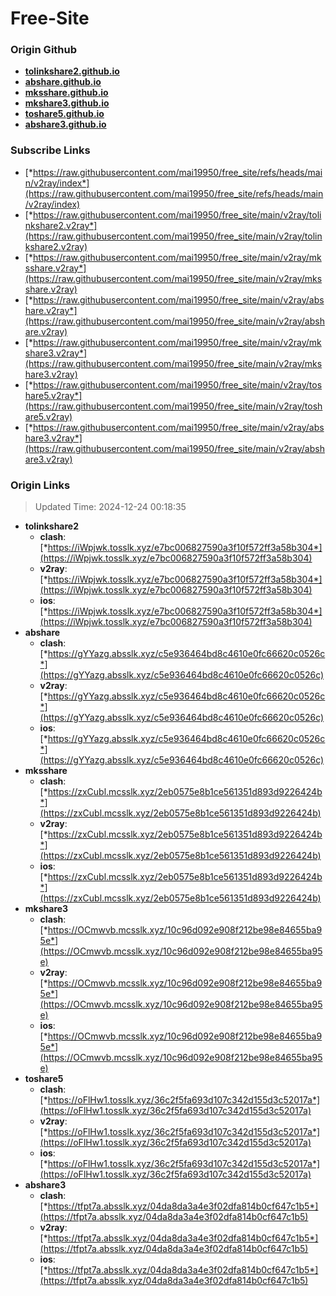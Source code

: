 # Free-Site

### Origin Github

- [**tolinkshare2.github.io**](https://github.com/tolinkshare2/tolinkshare2.github.io)
- [**abshare.github.io**](https://github.com/abshare/abshare.github.io)
- [**mksshare.github.io**](https://github.com/mksshare/mksshare.github.io)
- [**mkshare3.github.io**](https://github.com/mkshare3/mkshare3.github.io)
- [**toshare5.github.io**](https://github.com/toshare5/toshare5.github.io)
- [**abshare3.github.io**](https://github.com/abshare3/abshare3.github.io)

### Subscribe Links

- [*https://raw.githubusercontent.com/mai19950/free_site/refs/heads/main/v2ray/index*](https://raw.githubusercontent.com/mai19950/free_site/refs/heads/main/v2ray/index)
- [*https://raw.githubusercontent.com/mai19950/free_site/main/v2ray/tolinkshare2.v2ray*](https://raw.githubusercontent.com/mai19950/free_site/main/v2ray/tolinkshare2.v2ray)
- [*https://raw.githubusercontent.com/mai19950/free_site/main/v2ray/mksshare.v2ray*](https://raw.githubusercontent.com/mai19950/free_site/main/v2ray/mksshare.v2ray)
- [*https://raw.githubusercontent.com/mai19950/free_site/main/v2ray/abshare.v2ray*](https://raw.githubusercontent.com/mai19950/free_site/main/v2ray/abshare.v2ray)
- [*https://raw.githubusercontent.com/mai19950/free_site/main/v2ray/mkshare3.v2ray*](https://raw.githubusercontent.com/mai19950/free_site/main/v2ray/mkshare3.v2ray)
- [*https://raw.githubusercontent.com/mai19950/free_site/main/v2ray/toshare5.v2ray*](https://raw.githubusercontent.com/mai19950/free_site/main/v2ray/toshare5.v2ray)
- [*https://raw.githubusercontent.com/mai19950/free_site/main/v2ray/abshare3.v2ray*](https://raw.githubusercontent.com/mai19950/free_site/main/v2ray/abshare3.v2ray)

### Origin Links

> Updated Time: 2024-12-24 00:18:35

- **tolinkshare2**
  - **clash**: [*https://iWpjwk.tosslk.xyz/e7bc006827590a3f10f572ff3a58b304*](https://iWpjwk.tosslk.xyz/e7bc006827590a3f10f572ff3a58b304)
  - **v2ray**: [*https://iWpjwk.tosslk.xyz/e7bc006827590a3f10f572ff3a58b304*](https://iWpjwk.tosslk.xyz/e7bc006827590a3f10f572ff3a58b304)
  - **ios**: [*https://iWpjwk.tosslk.xyz/e7bc006827590a3f10f572ff3a58b304*](https://iWpjwk.tosslk.xyz/e7bc006827590a3f10f572ff3a58b304)
- **abshare**
  - **clash**: [*https://gYYazg.absslk.xyz/c5e936464bd8c4610e0fc66620c0526c*](https://gYYazg.absslk.xyz/c5e936464bd8c4610e0fc66620c0526c)
  - **v2ray**: [*https://gYYazg.absslk.xyz/c5e936464bd8c4610e0fc66620c0526c*](https://gYYazg.absslk.xyz/c5e936464bd8c4610e0fc66620c0526c)
  - **ios**: [*https://gYYazg.absslk.xyz/c5e936464bd8c4610e0fc66620c0526c*](https://gYYazg.absslk.xyz/c5e936464bd8c4610e0fc66620c0526c)
- **mksshare**
  - **clash**: [*https://zxCubl.mcsslk.xyz/2eb0575e8b1ce561351d893d9226424b*](https://zxCubl.mcsslk.xyz/2eb0575e8b1ce561351d893d9226424b)
  - **v2ray**: [*https://zxCubl.mcsslk.xyz/2eb0575e8b1ce561351d893d9226424b*](https://zxCubl.mcsslk.xyz/2eb0575e8b1ce561351d893d9226424b)
  - **ios**: [*https://zxCubl.mcsslk.xyz/2eb0575e8b1ce561351d893d9226424b*](https://zxCubl.mcsslk.xyz/2eb0575e8b1ce561351d893d9226424b)
- **mkshare3**
  - **clash**: [*https://OCmwvb.mcsslk.xyz/10c96d092e908f212be98e84655ba95e*](https://OCmwvb.mcsslk.xyz/10c96d092e908f212be98e84655ba95e)
  - **v2ray**: [*https://OCmwvb.mcsslk.xyz/10c96d092e908f212be98e84655ba95e*](https://OCmwvb.mcsslk.xyz/10c96d092e908f212be98e84655ba95e)
  - **ios**: [*https://OCmwvb.mcsslk.xyz/10c96d092e908f212be98e84655ba95e*](https://OCmwvb.mcsslk.xyz/10c96d092e908f212be98e84655ba95e)
- **toshare5**
  - **clash**: [*https://oFlHw1.tosslk.xyz/36c2f5fa693d107c342d155d3c52017a*](https://oFlHw1.tosslk.xyz/36c2f5fa693d107c342d155d3c52017a)
  - **v2ray**: [*https://oFlHw1.tosslk.xyz/36c2f5fa693d107c342d155d3c52017a*](https://oFlHw1.tosslk.xyz/36c2f5fa693d107c342d155d3c52017a)
  - **ios**: [*https://oFlHw1.tosslk.xyz/36c2f5fa693d107c342d155d3c52017a*](https://oFlHw1.tosslk.xyz/36c2f5fa693d107c342d155d3c52017a)
- **abshare3**
  - **clash**: [*https://tfpt7a.absslk.xyz/04da8da3a4e3f02dfa814b0cf647c1b5*](https://tfpt7a.absslk.xyz/04da8da3a4e3f02dfa814b0cf647c1b5)
  - **v2ray**: [*https://tfpt7a.absslk.xyz/04da8da3a4e3f02dfa814b0cf647c1b5*](https://tfpt7a.absslk.xyz/04da8da3a4e3f02dfa814b0cf647c1b5)
  - **ios**: [*https://tfpt7a.absslk.xyz/04da8da3a4e3f02dfa814b0cf647c1b5*](https://tfpt7a.absslk.xyz/04da8da3a4e3f02dfa814b0cf647c1b5)
